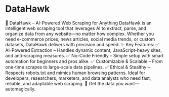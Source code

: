 # DataHawk
🦅 DataHawk – AI-Powered Web Scraping for Anything DataHawk is an intelligent web scraping tool that leverages AI to extract, parse, and organize data from any website—no matter how complex. Whether you need e-commerce prices, news articles, social media trends, or custom datasets, DataHawk delivers with precision and speed.  ✨ Key Features: ✅ AI-Powered Extraction – Handles dynamic content, JavaScript-heavy sites, and anti-scraping measures. ✅ No-Code Friendly – Simple setup with smart automation for beginners and pros alike. ✅ Customizable & Scalable – From one-time scrapes to large-scale data pipelines. ✅ Ethical & Stealthy – Respects robots.txt and mimics human browsing patterns.  Ideal for developers, researchers, marketers, and data analysts who need fast, reliable, and adaptable web scraping.  🚀 Get the data you want—automagically.
